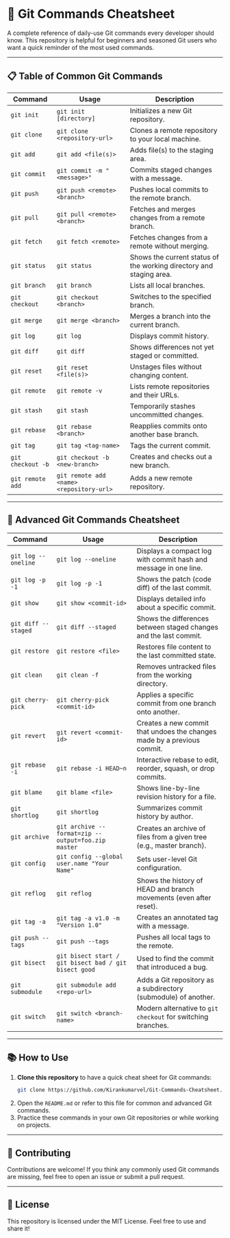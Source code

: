 # 🚀 Git Commands Cheatsheet

A complete reference of daily-use Git commands every developer should know. This repository is helpful for beginners and seasoned Git users who want a quick reminder of the most used commands.

---

## 📋 Table of Common Git Commands

| **Command**               | **Usage**                                      | **Description**                                                                 |
|---------------------------|-----------------------------------------------|---------------------------------------------------------------------------------|
| `git init`               | `git init [directory]`                         | Initializes a new Git repository.                                              |
| `git clone`              | `git clone <repository-url>`                  | Clones a remote repository to your local machine.                             |
| `git add`                | `git add <file(s)>`                            | Adds file(s) to the staging area.                                              |
| `git commit`             | `git commit -m "<message>"`                   | Commits staged changes with a message.                                         |
| `git push`               | `git push <remote> <branch>`                  | Pushes local commits to the remote branch.                                     |
| `git pull`               | `git pull <remote> <branch>`                  | Fetches and merges changes from a remote branch.                               |
| `git fetch`              | `git fetch <remote>`                           | Fetches changes from a remote without merging.                                 |
| `git status`             | `git status`                                   | Shows the current status of the working directory and staging area.            |
| `git branch`             | `git branch`                                   | Lists all local branches.                                                      |
| `git checkout`           | `git checkout <branch>`                        | Switches to the specified branch.                                              |
| `git merge`              | `git merge <branch>`                           | Merges a branch into the current branch.                                       |
| `git log`                | `git log`                                      | Displays commit history.                                                       |
| `git diff`               | `git diff`                                     | Shows differences not yet staged or committed.                                 |
| `git reset`              | `git reset <file(s)>`                          | Unstages files without changing content.                                       |
| `git remote`             | `git remote -v`                                | Lists remote repositories and their URLs.                                      |
| `git stash`              | `git stash`                                    | Temporarily stashes uncommitted changes.                                       |
| `git rebase`             | `git rebase <branch>`                          | Reapplies commits onto another base branch.                                    |
| `git tag`                | `git tag <tag-name>`                           | Tags the current commit.                                                       |
| `git checkout -b`        | `git checkout -b <new-branch>`                 | Creates and checks out a new branch.                                           |
| `git remote add`         | `git remote add <name> <repository-url>`       | Adds a new remote repository.                                                  |

---

## 🚀 Advanced Git Commands Cheatsheet

| **Command**              | **Usage**                                      | **Description**                                                                 |
|--------------------------|-----------------------------------------------|---------------------------------------------------------------------------------|
| `git log --oneline`      | `git log --oneline`                           | Displays a compact log with commit hash and message in one line.               |
| `git log -p -1`          | `git log -p -1`                               | Shows the patch (code diff) of the last commit.                                 |
| `git show`               | `git show <commit-id>`                        | Displays detailed info about a specific commit.                                 |
| `git diff --staged`      | `git diff --staged`                           | Shows the differences between staged changes and the last commit.              |
| `git restore`            | `git restore <file>`                          | Restores file content to the last committed state.                              |
| `git clean`              | `git clean -f`                                | Removes untracked files from the working directory.                             |
| `git cherry-pick`        | `git cherry-pick <commit-id>`                 | Applies a specific commit from one branch onto another.                         |
| `git revert`             | `git revert <commit-id>`                      | Creates a new commit that undoes the changes made by a previous commit.         |
| `git rebase -i`          | `git rebase -i HEAD~n`                        | Interactive rebase to edit, reorder, squash, or drop commits.                   |
| `git blame`              | `git blame <file>`                            | Shows line-by-line revision history for a file.                                 |
| `git shortlog`           | `git shortlog`                                | Summarizes commit history by author.                                            |
| `git archive`            | `git archive --format=zip --output=foo.zip master` | Creates an archive of files from a given tree (e.g., master branch).           |
| `git config`             | `git config --global user.name "Your Name"`    | Sets user-level Git configuration.                                              |
| `git reflog`             | `git reflog`                                  | Shows the history of HEAD and branch movements (even after reset).              |
| `git tag -a`             | `git tag -a v1.0 -m "Version 1.0"`            | Creates an annotated tag with a message.                                        |
| `git push --tags`        | `git push --tags`                             | Pushes all local tags to the remote.                                            |
| `git bisect`             | `git bisect start / git bisect bad / git bisect good` | Used to find the commit that introduced a bug.                                 |
| `git submodule`          | `git submodule add <repo-url>`                | Adds a Git repository as a subdirectory (submodule) of another.                 |
| `git switch`             | `git switch <branch-name>`                    | Modern alternative to `git checkout` for switching branches.                    |

---

## 📚 How to Use

1. **Clone this repository** to have a quick cheat sheet for Git commands:
   ```bash
   git clone https://github.com/Kirankumarvel/Git-Commands-Cheatsheet.git
   ```
2. Open the `README.md` or refer to this file for common and advanced Git commands.
3. Practice these commands in your own Git repositories or while working on projects.

---

## 🙌 Contributing

Contributions are welcome! If you think any commonly used Git commands are missing, feel free to open an issue or submit a pull request.

---

## 📜 License

This repository is licensed under the MIT License. Feel free to use and share it!

